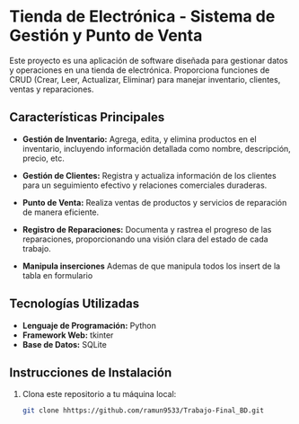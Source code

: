 # Tienda de Electrónica - Sistema de Gestión y Punto de Venta

Este proyecto es una aplicación de software diseñada para gestionar datos y operaciones en una tienda de electrónica. Proporciona funciones de CRUD (Crear, Leer, Actualizar, Eliminar) para manejar inventario, clientes, ventas y reparaciones.

## Características Principales

- **Gestión de Inventario:** Agrega, edita, y elimina productos en el inventario, incluyendo información detallada como nombre, descripción, precio, etc.

- **Gestión de Clientes:** Registra y actualiza información de los clientes para un seguimiento efectivo y relaciones comerciales duraderas.

- **Punto de Venta:** Realiza ventas de productos y servicios de reparación de manera eficiente.

- **Registro de Reparaciones:** Documenta y rastrea el progreso de las reparaciones, proporcionando una visión clara del estado de cada trabajo.

- **Manipula inserciones** Ademas de que manipula todos los insert de la tabla en formulario

## Tecnologías Utilizadas

- **Lenguaje de Programación:** Python
- **Framework Web:** tkinter
- **Base de Datos:** SQLite

## Instrucciones de Instalación

1. Clona este repositorio a tu máquina local:

   ```bash
   git clone hhttps://github.com/ramun9533/Trabajo-Final_BD.git
